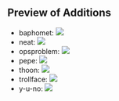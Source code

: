 Preview of Additions
--------------------

- baphomet: ![](https://rawgit.com/markv12/Emoticons/master/baphomet.png)
- neat: ![](https://rawgit.com/markv12/Emoticons/master/neat.png)
- opsproblem: ![](https://rawgit.com/markv12/Emoticons/master/opsproblem.png)
- pepe: ![](https://rawgit.com/markv12/Emoticons/master/pepe@2x.png)
- thoon: ![](https://rawgit.com/markv12/Emoticons/master/thoon.png)
- trollface: ![](https://rawgit.com/markv12/Emoticons/master/trollface.png)
- y-u-no: ![](https://rawgit.com/markv12/Emoticons/master/y-u-no.png)

